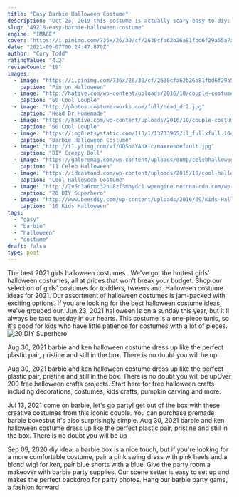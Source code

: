 ```yaml
---
title: "Easy Barbie Halloween Costume"
description: "Oct 23, 2019 this costume is actually scary-easy to diy: get your hands on an old doll, cut out some holes in an old t-shirt and youre halloween-ready. Image: courtesy of lindsey"
slug: "49218-easy-barbie-halloween-costume"
engine: "IMAGE"
cover: "https://i.pinimg.com/736x/26/30/cf/2630cfa62b26a81fbd6f29a55a7abba2--halloween-ideas.jpg"
date: "2021-09-07T00:24:47.870Z"
author: "Cory Todd"
ratingValue: "4.2"
reviewCount: "19"
images:
  - image: "https://i.pinimg.com/736x/26/30/cf/2630cfa62b26a81fbd6f29a55a7abba2--halloween-ideas.jpg"
    caption: "Pin on Halloween"
  - image: "http://hative.com/wp-content/uploads/2016/10/couple-costumes/64-couple-costume-ideas.jpg"
    caption: "60 Cool Couple"
  - image: "http://photos.costume-works.com/full/head_dr2.jpg"
    caption: "Head Dr Homemade"
  - image: "https://hative.com/wp-content/uploads/2016/10/couple-costumes/57-couple-costume-ideas.jpg"
    caption: "60 Cool Couple"
  - image: "https://img0.etsystatic.com/113/1/13733965/il_fullxfull.1046577304_rewg.jpg"
    caption: "Barbie Halloween Costume"
  - image: "http://i1.ytimg.com/vi/OQSnaYAhX-c/maxresdefault.jpg"
    caption: "DIY Creepy Doll"
  - image: "https://galoremag.com/wp-content/uploads/dump/celebhalloween.jpg"
    caption: "11 Celeb Halloween"
  - image: "https://ideastand.com/wp-content/uploads/2015/10/cool-halloween-costume-ideas/4-cool-halloween-costume-ideas.jpg"
    caption: "Cool Halloween Costume"
  - image: "http://2v5n3a6rmc32nu8zf3mhydc1.wpengine.netdna-cdn.com/wp-content/uploads/2015/09/superhero12.jpg"
    caption: "20 DIY Superhero"
  - image: "http://www.beesdiy.com/wp-content/uploads/2016/09/Kids-Halloween-Handprint-and-Footprint-Ideas-Banner-Tutorial.jpg"
    caption: "10 Kids Halloween"
tags:
  - "easy"
  - "barbie"
  - "halloween"
  - "costume"
draft: false
type: post
---
```


The best 2021 girls halloween costumes . We've got the hottest girls' halloween costumes, all at prices that won't break your budget. Shop our selection of girls' costumes for toddlers, tweens and. Halloween costume ideas for 2021. Our assortment of halloween costumes is jam-packed with exciting options. If you are looking for the best halloween costume ideas, we've grouped our. Jun 23, 2021 halloween is on a sunday this year, but it'll always be taco tuesday in our hearts. This costume is a one-piece tunic, so it's good for kids who have little patience for costumes with a lot of pieces.
![20 DIY Superhero](http://2v5n3a6rmc32nu8zf3mhydc1.wpengine.netdna-cdn.com/wp-content/uploads/2015/09/superhero12.jpg "20 DIY Superhero")

Aug 30, 2021 barbie and ken halloween costume dress up like the perfect plastic pair, pristine and still in the box. There is no doubt you will be up
<!--inArticleAds-->

<!--galleryOne-->

Aug 30, 2021 barbie and ken halloween costume dress up like the perfect plastic pair, pristine and still in the box. There is no doubt you will be upOver 200 free halloween crafts projects. Start here for free halloween crafts including decorations, costumes, kids crafts, pumpkin carving and more.
<!--inArticleAds-->

<!--galleryTwo-->

Jul 13, 2021 come on barbie, let's go party! get out of the box with these creative costumes from this iconic couple. You can purchase premade barbie boxesbut it's also surprisingly simple. Aug 30, 2021 barbie and ken halloween costume dress up like the perfect plastic pair, pristine and still in the box. There is no doubt you will be up
<!--galleryThree-->

Sep 09, 2020 diy idea: a barbie box is a nice touch, but if you're looking for a more comfortable costume, pair a pink swing dress with pink heels and a blond wig! for ken, pair blue shorts with a blue. Give the party room a makeover with barbie party supplies. Our scene setter is easy to set up and makes the perfect backdrop for party photos. Hang our barbie party game, a fashion forward